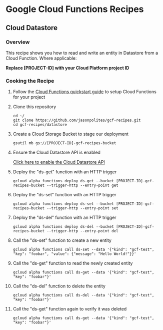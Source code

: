 # Google Cloud Functions Recipes
## Cloud Datastore

### Overview
This recipe shows you how to read and write an entity in Datastore from a Cloud Function.  Where applicable:

**Replace [PROJECT-ID] with your Cloud Platform project ID**

### Cooking the Recipe
1.	Follow the [Cloud Functions quickstart guide](https://cloud.google.com/functions/quickstart) to setup Cloud Functions for your project

2.	Clone this repository

		cd ~/
		git clone https://github.com/jasonpolites/gcf-recipes.git
		cd gcf-recipes/datastore
		
3. 	Create a Cloud Storage Bucket to stage our deployment

		gsutil mb gs://[PROJECT-ID]-gcf-recipes-bucket

4.	Ensure the Cloud Datastore API is enabled

	[Click here to enable the Cloud Datastore API](https://console.cloud.google.com/flows/enableapi?apiid=datastore.googleapis.com&redirect=https://github.com/jasonpolites/gcf-recipes/tree/master/datastore)

4.	Deploy the "ds-get" function with an HTTP trigger
	
		gcloud alpha functions deploy ds-get --bucket [PROJECT-ID]-gcf-recipes-bucket --trigger-http --entry-point get

5.	Deploy the "ds-set" function with an HTTP trigger
	
		gcloud alpha functions deploy ds-set --bucket [PROJECT-ID]-gcf-recipes-bucket --trigger-http --entry-point set

6.	Deploy the "ds-del" function with an HTTP trigger
	
		gcloud alpha functions deploy ds-del --bucket [PROJECT-ID]-gcf-recipes-bucket --trigger-http --entry-point del		
		
7. 	Call the "ds-set" function to create a new entity

		gcloud alpha functions call ds-set --data '{"kind": "gcf-test", "key": "foobar", "value": {"message": "Hello World!"}}' 

8. 	Call the "ds-get" function to read the newly created entity

		gcloud alpha functions call ds-get --data '{"kind": "gcf-test", "key": "foobar"}' 		

9. 	Call the "ds-del" function to delete the entity

		gcloud alpha functions call ds-del --data '{"kind": "gcf-test", "key": "foobar"}' 			
		
10. Call the "ds-get" function again to verify it was deleted

		gcloud alpha functions call ds-get --data '{"kind": "gcf-test", "key": "foobar"}' 
